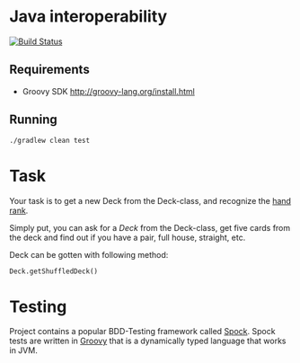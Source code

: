# Java interoperability
[![Build Status](https://travis-ci.org/groie/PokerhandDojo.svg?branch=master)](https://travis-ci.org/groie/PokerhandDojo)

## Requirements

* Groovy SDK http://groovy-lang.org/install.html

## Running

    ./gradlew clean test
    
# Task

Your task is to get a new Deck from the Deck-class, and recognize the [hand rank](https://en.wikipedia.org/wiki/List_of_poker_hands). 

Simply put, you can ask for a *Deck* from the Deck-class, get five cards from the deck and find out if you have a pair, full house, straight, etc. 

Deck can be gotten with following method:

    Deck.getShuffledDeck()
    
# Testing

Project contains a popular BDD-Testing framework called [Spock](http://spockframework.github.io/spock/docs/1.0/index.html). Spock tests are written in [Groovy](http://groovy-lang.org/) that is a dynamically typed language that works in JVM.

